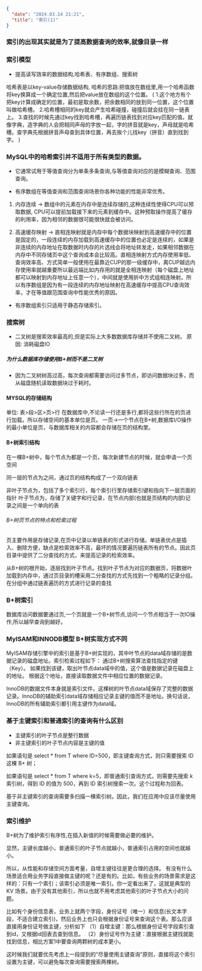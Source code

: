 ```json
{
  "date": "2024.03.14 21:21",
  "title": "索引(1)"
}
```




### 索引的出现其实就是为了提高数据查询的效率,就像目录一样


### 索引模型 

- 提高读写效率的数据结构,哈希表、有序数组、搜索树

哈希表是以key-value存储数据结构, 哈希的思路:把值放在数组里,用一个哈希函数将key换算成一个确定位置,然后把value放在数组的这个位置。
(
  1.这个地方有个把key计算成确定的位置，最初是取余数，把余数相同的放到同一位置，这个位置叫做哈希槽。
  2.哈希槽相同的key就会产生哈希碰撞，碰撞后就会挂在同一链表上。
  3.查找的时候先通过key找到哈希槽，再遍历链表找到对应key匹配的值。就像字典，造字典的人会把相同声母的字放一起，字的拼音就是key，声母就是哈希槽。查字典先根据拼音声母查到具体位置，再去挨个儿找key（拼音）直到找到字。
)

### MySQL中的哈希索引并不适用于所有类型的数据。

- 它通常试用于等值查询分为单条多条查询,与等值查询对应的是模糊查询、范围查询。

- 有序数组在等值查询和范围查询场景你各种功能的性能非常优秀。

1. 内存连续 -> 数组中的元素在内存中是连续存储的,这种连续性使得CPU可以预取数据,
CPU可以提前加载接下来的元素到缓存中。这种预取操作提高了缓存的利用率，因为相邻的数据很可能很快就会被访问。

2. 高速缓存映射 -> 直相连映射就是内存中每个数据块映射到高速缓存中的位置是固定的，一段连续的内存加载到高速缓存中的位置也必定是连续的，如果是非连续的内存地址在取数据时内存的片选线会将地址转发走，如果相邻数据在内存中不同存储页中这个查询成本会比较高。直相连映射方式内存使用率低、查询效率高、方式简单一般使用在最靠近CUP的那一级缓存中，离CUP越远内存使用率就越重要所以最远端比如内存用的就是全相连映射（每个磁盘上地址都可以映射到内存地址上任意一个），中间就是使用折中方式组相连映射。所以有序数组是因为有一段连续的内存地址映射在高速缓存中提高CPU查询效率，才在等值跟范围查询中性能优秀的原因。

- 有序数组索引只适用于静态存储索引。


### 搜索树

- 二叉树是搜索效率最高的,但是实际上大多数数据库存储并不使用二叉树。
原因: 消耗磁盘IO

##### 为什么数据库存储使用B+树而不是二叉树
- 因为二叉树树高过高，每次查询都需要访问过多节点，即访问数据块过多，而从磁盘随机读取数据块过于耗时。

#### MYSQL的存储结构

单位: 表>段>区>页>行
在数据库中,不论读一行还是多行,都将这些行所在的页进行加载。所以存储空间的基本单位是页。
一页->一个节点在B+树,数据库I/O操作的最小单位是页，与数据库相关的内容都会存储在页的结构里。

#### B+树索引结构
在一棵B+树中，每个节点为都是一个页，每次新建节点的时候，就会申请一个页空间

同一层的节点为之间，通过页的结构构成了一个双向链表

非叶子节点为，包括了多个索引行，每个索引行里存储索引键和指向下一层页面的指针
叶子节点为，存储了关键字和行记录，在节点内部(也就是页结构的内部)记录之间是一个单向的表

###### B+树页节点的特点和检索过程

页主要作用是存储记录,在页中记录以单链表的形式进行存储。单链表优点是插入、删除方便，缺点是检索效率不高，最坏的情况要遍历链表所有的节点。因此页目录中提供了二分查找的方式，来提高记录的检索效率。

从B+树的根开始，逐层找到叶子节点。找到叶子节点为对应的数据页，将数据叶加载到内存中，通过页目录的槽采用二分查找的方式先找到一个粗略的记录分组。在分组中通过链表遍历的方式进行记录的查找

### B+树索引

数据库访问数据要通过页,一个页就是一个B+树节点,访问一个节点相当于一次IO操作,所以越早查询到越好。



### MyISAM和INNODB模型 B+树实现方式不同


MyISAM存储引擎中的索引是基于B+树实现的，其中叶节点的data域存储的是数据记录的磁盘地址。索引检索过程如下：
通过B+树搜索算法查找指定的键（Key）。
如果找到该键，取出叶节点data域中的值，这个值是数据记录在磁盘上的地址。
根据这个地址，直接读取数据文件中相应位置的数据记录。

InnoDB的数据文件本身就是索引文件。这棵树的叶节点data域保存了完整的数据记录。InnoDB的辅助索引data域存储相应记录主键的值而不是地址。换句话说，InnoDB的所有辅助索引都引用主键作为data域。


### 基于主键索引和普通索引的查询有什么区别

- 主键索引的叶子节点是整行数据
- 非主键索引的叶子节点内容是主键的值

如果语句是 select * from T where ID=500，即主键查询方式，则只需要搜索 ID 这棵 B+ 树；

如果语句是 select * from T where k=5，即普通索引查询方式，则需要先搜索 k 索引树，得到 ID 的值为 500，再到 ID 索引树搜索一次。这个过程称为回表。

基于非主键索引的查询需要多扫描一棵索引树。因此，我们在应用中应该尽量使用主键查询。


### 索引维护

B+树为了维护索引有序性,在插入新值的时候需要做必要的维护。

显然，主键长度越小，普通索引的叶子节点就越小，普通索引占用的空间也就越小。

所以，从性能和存储空间方面考量，自增主键往往是更合理的选择。
有没有什么场景适合用业务字段直接做主键的呢？还是有的。比如，有些业务的场景需求是这样的：只有一个索引；该索引必须是唯一索引。你一定看出来了，这就是典型的 KV 场景。由于没有其他索引，所以也就不用考虑其他索引的叶子节点大小的问题。

比如有个身份信息表，业务上就两个字段，身份证号（唯一）和信息(长文本字段，不适合建立索引)，然后业务上也只会根据身份证号来查询这个表。那么应该直接用身份证号做主键，分析如下 （1）自增主键：那么根据身份证号字段索引查到id，又根据id回表去查到信息。 （2）身份证号作为主键：直接根据主键找就能找到信息，相比方案1中要查询两颗树的成本更小。

这时候我们就要优先考虑上一段提到的“尽量使用主键查询”原则，直接将这个索引设置为主键，可以避免每次查询需要搜索两棵树。